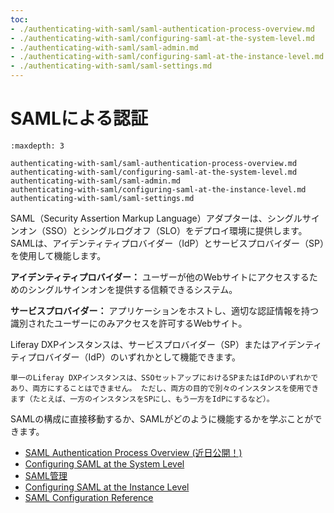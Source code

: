 ```yaml
---
toc:
- ./authenticating-with-saml/saml-authentication-process-overview.md
- ./authenticating-with-saml/configuring-saml-at-the-system-level.md
- ./authenticating-with-saml/saml-admin.md
- ./authenticating-with-saml/configuring-saml-at-the-instance-level.md
- ./authenticating-with-saml/saml-settings.md
---
```


# SAMLによる認証

```{toctree}
:maxdepth: 3

authenticating-with-saml/saml-authentication-process-overview.md
authenticating-with-saml/configuring-saml-at-the-system-level.md
authenticating-with-saml/saml-admin.md
authenticating-with-saml/configuring-saml-at-the-instance-level.md
authenticating-with-saml/saml-settings.md
```

SAML（Security Assertion Markup Language）アダプターは、シングルサインオン（SSO）とシングルログオフ（SLO）をデプロイ環境に提供します。 SAMLは、アイデンティティプロバイダー（IdP）とサービスプロバイダー（SP）を使用して機能します。

**アイデンティティプロバイダー：** ユーザーが他のWebサイトにアクセスするためのシングルサインオンを提供する信頼できるシステム。

**サービスプロバイダー：** アプリケーションをホストし、適切な認証情報を持つ識別されたユーザーにのみアクセスを許可するWebサイト。

Liferay DXPインスタンスは、サービスプロバイダー（SP）またはアイデンティティプロバイダー（IdP）のいずれかとして機能できます。

```{note}
単一のLiferay DXPインスタンスは、SSOセットアップにおけるSPまたはIdPのいずれかであり、両方にすることはできません。 ただし、両方の目的で別々のインスタンスを使用できます（たとえば、一方のインスタンスをSPにし、もう一方をIdPにするなど）。
```

SAMLの構成に直接移動するか、SAMLがどのように機能するかを学ぶことができます。

* [SAML Authentication Process Overview (近日公開！)](./authenticating-with-saml/saml-authentication-process-overview.md)
* [Configuring SAML at the System Level](./authenticating-with-saml/configuring-saml-at-the-system-level.md)
* [SAML管理](./authenticating-with-saml/saml-admin.md)
* [Configuring SAML at the Instance Level](./authenticating-with-saml/configuring-saml-at-the-instance-level.md)
* [SAML Configuration Reference](./authenticating-with-saml/saml-settings.md)
